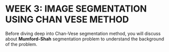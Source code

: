 # WEEK 3: IMAGE SEGMENTATION USING CHAN VESE METHOD 

Before diving deep into Chan-Vese segmentation method, you will discuss about **Mumford-Shah** segmentation problem to understand the background of the problem. 


